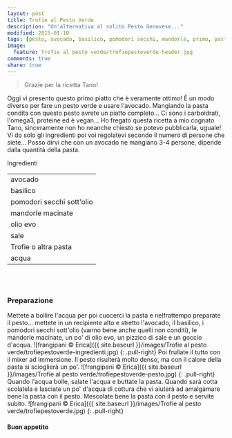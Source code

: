 ```yaml
---
layout: post
title: Trofie al Pesto Verde
description: "Un'alternativa al solito Pesto Genovese..."
modified: 2015-01-10
tags: [pesto, avocado, basilico, pomodori secchi, mandorle, primo, pasta, vegan]
image:
  feature: Trofie al pesto verde/trofiepestoverde-header.jpg
comments: true
share: true
---
```


> Grazie per la ricetta Tano!

Oggi vi presento questo primo piatto che è veramente ottimo! È un modo diverso per fare un pesto verde e usare l'avocado. Mangiando la pasta condita con questo pesto avrete un piatto completo... Ci sono i carboidrati, l'omega3, proteine ed è vegan... Ho fregato questa ricetta a mio cognato Tano, sinceramente non ho neanche chiesto se potevo pubblicarla, uguale! Vi do solo gli ingredienti poi voi regolatevi secondo il numero di persone che siete... Posso dirvi che con un avocado ne mangiano 3-4 persone, dipende dalla quantità della pasta.


<div class="ingredients">
  <div class="ingredients-title">Ingredienti</div>
  <table>
    <tbody>
      </tr>
      <tr>
        <td>avocado</td>
      </tr>
      <tr>
        <td>basilico</td>
      </tr>
      <tr>
        <td>pomodori secchi sott'olio</td>
      </tr>
      <tr>
        <td>mandorle macinate</td>
      </tr>
      <tr>
        <td>olio evo</td>
      </tr>
      <tr>
        <td>sale</td>
      </tr>
      <tr>
        <td>Trofie o altra pasta</td>
      </tr>
      <tr>
        <td>acqua</td>     
      </tr>
    </tbody>
  </table>
  <br></br>
</div>


<h3>
  <font color="grey">
    <i class="icon-cogs"></i>
  </font> Preparazione
</h3>

Mettete a bollire l'acqua per poi cuocerci la pasta e nelfrattempo preparate il pesto... mettete in un recipiente alto e stretto l'avocado, il basilico, i pomodori secchi sott'olio (vanno bene anche quelli non conditi), le mandorle macinate, un po' di olio evo, un pizzico di sale e un goccio d'acqua.
![frangipani © Erica]({{ site.baseurl }}/images/Trofie al pesto verde/trofiepestoverde-ingredienti.jpg)
{: .pull-right}
Poi frullate il tutto con il mixer ad immersione. Il pesto risulterà molto denso, ma con il calore della pasta si scioglierà un po'.
![frangipani © Erica]({{ site.baseurl }}/images/Trofie al pesto verde/trofiepestoverde-pesto.jpg)
{: .pull-right}
Quando l'acqua bolle, salate l'acqua e buttate la pasta. Quando sarà cotta scolatela e lasciate un po' d'acqua di cottura che vi aiuterà ad amalgamare bene la pasta con il pesto. Mescolate bene la pasta con il pesto e servite subito.
![frangipani © Erica]({{ site.baseurl }}/images/Trofie al pesto verde/trofiepestoverde.jpg)
{: .pull-right}

<h4>Buon appetito
  <font color="red">
    <i class="icon-smile"></i>
  </font>
</h4>
